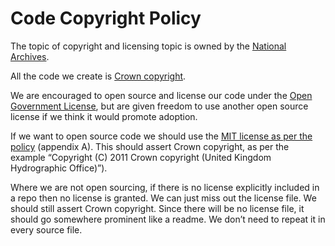 # Code Copyright Policy

The topic of copyright and licensing topic is owned by the [National Archives](https://www.nationalarchives.gov.uk/).

All the code we create is [Crown copyright](https://www.nationalarchives.gov.uk/information-management/re-using-public-sector-information/uk-government-licensing-framework/open-government-licence/open-software-licences/).

We are encouraged to open source and license our code under the [Open Government License](https://www.nationalarchives.gov.uk/information-management/re-using-public-sector-information/uk-government-licensing-framework/open-government-licence/open-software-licences/), but are given freedom to use another open source license if we think it would promote adoption.

If we want to open source code we should use the [MIT license as per the policy](https://github.com/UKHO/docs/blob/main/software-engineering-policies/OpenSourceContribution/OpenSourceContributionPolicy.md) (appendix A).  This should assert Crown copyright, as per the example “Copyright (C) 2011 Crown copyright (United Kingdom Hydrographic Office)”).

Where we are not open sourcing, if there is no license explicitly included in a repo then no license is granted.  We can just miss out the license file.  We should still assert Crown copyright.  Since there will be no license file, it should go somewhere prominent like a readme.  We don’t need to repeat it in every source file.
